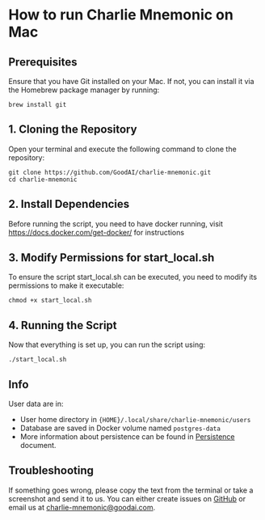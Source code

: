 # How to run Charlie Mnemonic on Mac


## Prerequisites
Ensure that you have Git installed on your Mac. If not, you can install it via the Homebrew package manager by running:

```
brew install git
```
## 1. Cloning the Repository
Open your terminal and execute the following command to clone the repository:

```
git clone https://github.com/GoodAI/charlie-mnemonic.git
cd charlie-mnemonic
```
## 2. Install Dependencies
Before running the script, you need to have docker running, visit https://docs.docker.com/get-docker/ for instructions


## 3. Modify Permissions for start_local.sh
To ensure the script start_local.sh can be executed, you need to modify its permissions to make it executable:

```
chmod +x start_local.sh
```
## 4. Running the Script
Now that everything is set up, you can run the script using:

```
./start_local.sh
```

## Info
User data are in:

- User home directory in `{HOME}/.local/share/charlie-mnemonic/users`
- Database are saved in Docker volume named `postgres-data`
- More information about persistence can be found in [Persistence](PERSISTENCE.md) document.

## Troubleshooting

If something goes wrong, please copy the text from the terminal or take a screenshot and send it to us. You can either
create issues on [GitHub](https://github.com/GoodAI/charlie-mnemonic/issues) or email us
at [charlie-mnemonic@goodai.com](mailto:charlie-mnemonic@goodai.com).
